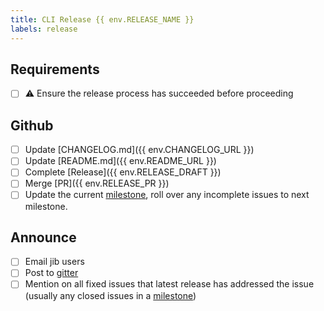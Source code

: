 ```yaml
---
title: CLI Release {{ env.RELEASE_NAME }}
labels: release
---
```

## Requirements
- [ ] ⚠️ Ensure the release process has succeeded before proceeding

## Github
- [ ] Update [CHANGELOG.md]({{ env.CHANGELOG_URL }})
- [ ] Update [README.md]({{ env.README_URL }})
- [ ] Complete [Release]({{ env.RELEASE_DRAFT }})
- [ ] Merge [PR]({{ env.RELEASE_PR }})
- [ ] Update the current [milestone](https://github.com/GoogleContainerTools/jib/milestones), roll over any incomplete issues to next milestone.

## Announce
- [ ] Email jib users
- [ ] Post to [gitter](https://gitter.im/google/jib)
- [ ] Mention on all fixed issues that latest release has addressed the issue (usually any closed issues in a [milestone](https://github.com/GoogleContainerTools/jib/milestones))
